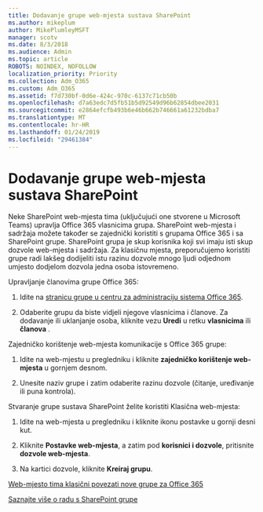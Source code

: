 ```yaml
---
title: Dodavanje grupe web-mjesta sustava SharePoint
ms.author: mikeplum
author: MikePlumleyMSFT
manager: scotv
ms.date: 8/3/2018
ms.audience: Admin
ms.topic: article
ROBOTS: NOINDEX, NOFOLLOW
localization_priority: Priority
ms.collection: Adm_O365
ms.custom: Adm_O365
ms.assetid: f7d730bf-0d6e-424c-970c-6137c71cb50b
ms.openlocfilehash: d7a63edc7d5fb51b5d92549d96b62854dbee2031
ms.sourcegitcommit: e2864efcfb493b6e46b662b746661a61232bdba7
ms.translationtype: MT
ms.contentlocale: hr-HR
ms.lasthandoff: 01/24/2019
ms.locfileid: "29461384"
---
```

# <a name="add-a-group-to-a-sharepoint-site"></a>Dodavanje grupe web-mjesta sustava SharePoint

Neke SharePoint web-mjesta tima (uključujući one stvorene u Microsoft Teams) upravlja Office 365 vlasnicima grupa. SharePoint web-mjesta i sadržaja možete također se zajednički koristiti s grupama Office 365 i sa SharePoint grupe. SharePoint grupa je skup korisnika koji svi imaju isti skup dozvole web-mjesta i sadržaja. Za klasičnu mjesta, preporučujemo koristiti grupe radi lakšeg dodijeliti istu razinu dozvole mnogo ljudi odjednom umjesto dodjelom dozvola jedna osoba istovremeno.
  
Upravljanje članovima grupe Office 365:
  
1. Idite na [stranicu grupe u centru za administraciju sistema Office 365](https://portal.office.com/adminportal/home#/groups).
    
2. Odaberite grupu da biste vidjeli njegove vlasnicima i članove. Za dodavanje ili uklanjanje osoba, kliknite vezu **Uredi** u retku **vlasnicima** ili **članova** . 
    
Zajedničko korištenje web-mjesta komunikacije s Office 365 grupe:
  
1. Idite na web-mjestu u pregledniku i kliknite **zajedničko korištenje web-mjesta** u gornjem desnom. 
    
2. Unesite naziv grupe i zatim odaberite razinu dozvole (čitanje, uređivanje ili puna kontrola).
    
Stvaranje grupe sustava SharePoint želite koristiti Klasična web-mjesta:
  
1. Idite na web-mjesta u pregledniku i kliknite ikonu postavke u gornji desni kut.
    
2. Kliknite **Postavke web-mjesta**, a zatim pod **korisnici i dozvole**, pritisnite **dozvole web-mjesta**.
    
3. Na kartici dozvole, kliknite **Kreiraj grupu**.
    
[Web-mjesto tima klasični povezati nove grupe za Office 365](https://go.microsoft.com/fwlink/?linkid=2008654)
  
[Saznajte više o radu s SharePoint grupe](https://go.microsoft.com/fwlink/?linkid=874658)
  

